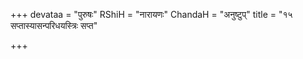 +++
devataa = "पुरुषः"
RShiH = "नारायणः"
ChandaH = "अनुष्टुप्"
title = "१५ सप्तास्यासन्परिधयस्त्रिः सप्त"

+++
